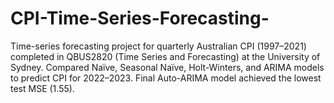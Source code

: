# CPI-Time-Series-Forecasting-
Time-series forecasting project for quarterly Australian CPI (1997–2021) completed in QBUS2820 (Time Series and Forecasting) at the University of Sydney. Compared Naïve, Seasonal Naïve, Holt-Winters, and ARIMA models to predict CPI for 2022–2023. Final Auto-ARIMA model achieved the lowest test MSE (1.55).
